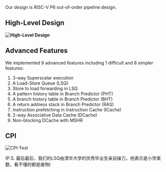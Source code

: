 Our design is RISC-V P6 out-of-order pipeline design. 

## High-Level Design
**![High-Level Design](https://lh7-us.googleusercontent.com/pbSc6QUjMZyxU0h1h3ovbTgPTToeG0Uwtekv2FhLlg04htBpSnD0n6pu0CAZ37MfAXkuwADIexx7XAUBTNC71SR61ncZKBZoNcj4cAArN2LvrkGNDpNd-6VAlFEQZk-dq3HDArTE5Z9y2LW6NySadcM)**


## Advanced Features
We implemented 9 advanced features including 1 difficult and 8 simpler features:
1. 3-way Superscalar execution
2. A Load-Store Queue (LSQ)
3. Store to load forwarding in LSQ    
4. A pattern history table in Branch Predictor (PHT)
5. A branch history table in Branch Predictor (BHT)
6. A return address stack in Branch Predictor (RAS)
7. Instruction prefetching in Instruction Cache (ICache)
8. 2-way Associative Data Cache (DCache)
9. Non-blocking DCache with MSHR

## CPI 
![CPI-Test](https://lh7-us.googleusercontent.com/O8WAOtOHui9PBAzrzszn-t3345Upa2k3DbFcFQkOE3l5_aFFr41ryTpQvzQYb0JVgVykFFxjdRPJ-CDbx7T0db8FVP5XKBQx846KAf4rC1vNS8dhxWjQKgaiOiQ9cBnma2lHouBiXXQSz7FGsVmZCbw)

(P.S. 最后最后，我们的LSQ由清华大学的优秀毕业生亲自操刀，他表示是小学奥数，看不懂的都是废物)
